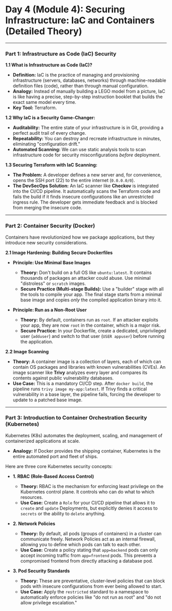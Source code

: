 # Day 4 (Module 4): Securing Infrastructure: IaC and Containers (Detailed Theory)

---

### **Part 1: Infrastructure as Code (IaC) Security**

**1.1 What is Infrastructure as Code (IaC)?**

*   **Definition:** IaC is the practice of managing and provisioning infrastructure (servers, databases, networks) through machine-readable definition files (code), rather than through manual configuration.
*   **Analogy:** Instead of manually building a LEGO model from a picture, IaC is like having a precise, step-by-step instruction booklet that builds the exact same model every time.
*   **Key Tool:** Terraform.

**1.2 Why IaC is a Security Game-Changer:**

*   **Auditability:** The entire state of your infrastructure is in Git, providing a perfect audit trail of every change.
*   **Repeatability:** You can destroy and recreate infrastructure in minutes, eliminating "configuration drift."
*   **Automated Scanning:** We can use static analysis tools to scan infrastructure code for security misconfigurations *before* deployment.

**1.3 Securing Terraform with IaC Scanning:**

*   **The Problem:** A developer defines a new server and, for convenience, opens the SSH port (22) to the entire internet (`0.0.0.0/0`).
*   **The DevSecOps Solution:** An IaC scanner like **Checkov** is integrated into the CI/CD pipeline. It automatically scans the Terraform code and fails the build if it finds insecure configurations like an unrestricted ingress rule. The developer gets immediate feedback and is blocked from merging the insecure code.

---

### **Part 2: Container Security (Docker)**

Containers have revolutionized how we package applications, but they introduce new security considerations.

**2.1 Image Hardening: Building Secure Dockerfiles**

*   **Principle: Use Minimal Base Images**
    *   **Theory:** Don't build on a full OS like `ubuntu:latest`. It contains thousands of packages an attacker could abuse. Use minimal "distroless" or `scratch` images.
    *   **Secure Practice (Multi-stage Builds):** Use a "builder" stage with all the tools to compile your app. The final stage starts from a minimal base image and copies *only* the compiled application binary into it.

*   **Principle: Run as a Non-Root User**
    *   **Theory:** By default, containers run as `root`. If an attacker exploits your app, they are now `root` in the container, which is a major risk.
    *   **Secure Practice:** In your Dockerfile, create a dedicated, unprivileged user (`adduser`) and switch to that user (`USER appuser`) before running the application.

**2.2 Image Scanning**

*   **Theory:** A container image is a collection of layers, each of which can contain OS packages and libraries with known vulnerabilities (CVEs). An image scanner like **Trivy** analyzes every layer and compares its contents against public vulnerability databases.
*   **Use Case:** This is a mandatory CI/CD step. After `docker build`, the pipeline runs `trivy image my-app:latest`. If Trivy finds a critical vulnerability in a base layer, the pipeline fails, forcing the developer to update to a patched base image.

---

### **Part 3: Introduction to Container Orchestration Security (Kubernetes)**

Kubernetes (K8s) automates the deployment, scaling, and management of containerized applications at scale.

*   **Analogy:** If Docker provides the shipping container, Kubernetes is the entire automated port and fleet of ships.

Here are three core Kubernetes security concepts:

*   **1. RBAC (Role-Based Access Control)**
    *   **Theory:** RBAC is the mechanism for enforcing least privilege on the Kubernetes control plane. It controls who can do what to which resources.
    *   **Use Case:** Create a `Role` for your CI/CD pipeline that allows it to `create` and `update` Deployments, but explicitly denies it access to `secrets` or the ability to `delete` anything.

*   **2. Network Policies**
    *   **Theory:** By default, all pods (groups of containers) in a cluster can communicate freely. Network Policies act as an internal firewall, allowing you to define which pods can talk to each other.
    *   **Use Case:** Create a policy stating that `app=backend` pods can only accept incoming traffic from `app=frontend` pods. This prevents a compromised frontend from directly attacking a database pod.

*   **3. Pod Security Standards**
    *   **Theory:** These are preventative, cluster-level policies that can block pods with insecure configurations from ever being allowed to start.
    *   **Use Case:** Apply the `restricted` standard to a namespace to automatically enforce policies like "do not run as root" and "do not allow privilege escalation."
